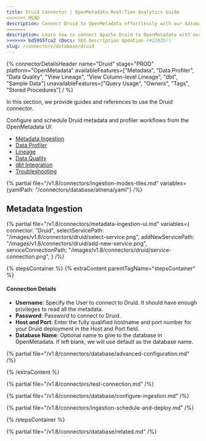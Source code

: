```yaml
---
title: Druid Connector | OpenMetadata Real-Time Analytics Guide
<<<<<<< HEAD
description: Connect Druid to OpenMetadata effortlessly with our database connector. Extract metadata, lineage, and usage insights from your Druid clusters seamlessly.
=======
description: Learn how to connect Apache Druid to OpenMetadata with our comprehensive connector guide. Step-by-step setup, configuration, and metadata extraction.
>>>>>>> bd5955fca2 (Docs: SEO Description Updation (#22035))
slug: /connectors/database/druid
---
```


{% connectorDetailsHeader
name="Druid"
stage="PROD"
platform="OpenMetadata"
availableFeatures=["Metadata", "Data Profiler", "Data Quality", "View Lineage", "View Column-level Lineage", "dbt", "Sample Data"]
unavailableFeatures=["Query Usage", "Owners", "Tags", "Stored Procedures"]
/ %}

In this section, we provide guides and references to use the Druid connector.

Configure and schedule Druid metadata and profiler workflows from the OpenMetadata UI:

- [Metadata Ingestion](#metadata-ingestion)
- [Data Profiler](/how-to-guides/data-quality-observability/profiler/workflow)
- [Lineage](/how-to-guides/data-lineage/workflow)
- [Data Quality](/how-to-guides/data-quality-observability/quality)
- [dbt Integration](/connectors/ingestion/workflows/dbt)
- [Troubleshooting](/connectors/database/druid/troubleshooting)

{% partial file="/v1.8/connectors/ingestion-modes-tiles.md" variables={yamlPath: "/connectors/database/athena/yaml"} /%}

## Metadata Ingestion

{% partial 
  file="/v1.8/connectors/metadata-ingestion-ui.md" 
  variables={
    connector: "Druid", 
    selectServicePath: "/images/v1.8/connectors/druid/select-service.png",
    addNewServicePath: "/images/v1.8/connectors/druid/add-new-service.png",
    serviceConnectionPath: "/images/v1.8/connectors/druid/service-connection.png",
} 
/%}

{% stepsContainer %}
{% extraContent parentTagName="stepsContainer" %}

#### Connection Details

- **Username**: Specify the User to connect to Druid. It should have enough privileges to read all the metadata.
- **Password**: Password to connect to Druid.
- **Host and Port**: Enter the fully qualified hostname and port number for your Druid deployment in the Host and Port field.
- **Database Name**: Optional name to give to the database in OpenMetadata. If left blank, we will use default as the database name.

{% partial file="/v1.8/connectors/database/advanced-configuration.md" /%}

{% /extraContent %}

{% partial file="/v1.8/connectors/test-connection.md" /%}

{% partial file="/v1.8/connectors/database/configure-ingestion.md" /%}

{% partial file="/v1.8/connectors/ingestion-schedule-and-deploy.md" /%}

{% /stepsContainer %}

{% partial file="/v1.8/connectors/database/related.md" /%}
